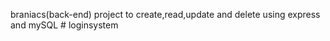 braniacs(back-end) project to create,read,update and delete using express and mySQL
#   l o g i n s y s t e m  
 